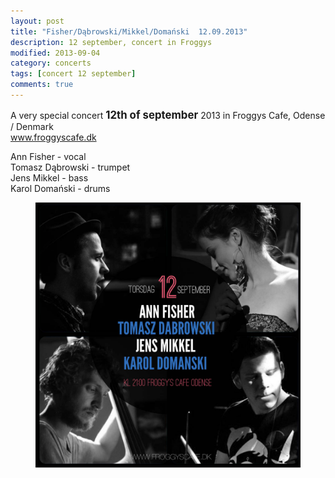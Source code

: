 ```yaml
---
layout: post
title: "Fisher/Dąbrowski/Mikkel/Domański  12.09.2013"
description: 12 september, concert in Froggys
modified: 2013-09-04
category: concerts
tags: [concert 12 september]
comments: true
---
```

A very special concert <big>**12th of september**</big> 2013 in Froggys Cafe, Odense / Denmark<br>
<a href="http://froggyscafe.dk">www.froggyscafe.dk</a>


Ann Fisher - vocal<br>
Tomasz Dąbrowski - trumpet<br>
Jens Mikkel - bass<br>
Karol Domański - drums<br>

<figure>
<img src="/images/quartet in froggys.jpg">
</figure>
